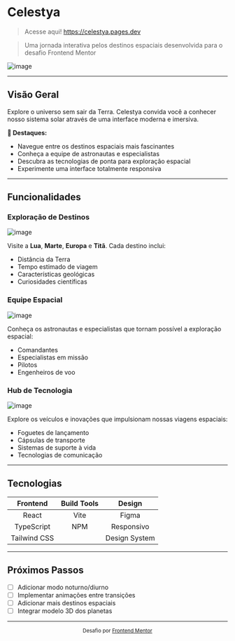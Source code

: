 # Celestya

> Acesse aqui!
https://celestya.pages.dev

> Uma jornada interativa pelos destinos espaciais desenvolvida para o desafio Frontend Mentor

![image](https://github.com/user-attachments/assets/60da6357-6837-442c-bec0-86a332c7ecdc)

---

## Visão Geral

Explore o universo sem sair da Terra. Celestya convida você a conhecer nosso sistema solar através de uma interface moderna e imersiva.

**🌠 Destaques:**
* Navegue entre os destinos espaciais mais fascinantes
* Conheça a equipe de astronautas e especialistas
* Descubra as tecnologias de ponta para exploração espacial
* Experimente uma interface totalmente responsiva

---

## Funcionalidades

### Exploração de Destinos
![image](https://github.com/user-attachments/assets/d874ed82-a5b1-4d10-92e3-1593926eb6ee)

Visite a **Lua**, **Marte**, **Europa** e **Titã**. Cada destino inclui:
- Distância da Terra
- Tempo estimado de viagem
- Características geológicas
- Curiosidades científicas

### Equipe Espacial
![image](https://github.com/user-attachments/assets/de0b62d3-2f8c-4b8d-94f5-2b0b32db71ab)

Conheça os astronautas e especialistas que tornam possível a exploração espacial:
- Comandantes
- Especialistas em missão
- Pilotos
- Engenheiros de voo

### Hub de Tecnologia
![image](https://github.com/user-attachments/assets/ceadf0d2-89a1-4ad1-bd80-e40fef8ea760)

Explore os veículos e inovações que impulsionam nossas viagens espaciais:
- Foguetes de lançamento
- Cápsulas de transporte
- Sistemas de suporte à vida
- Tecnologias de comunicação

---

## Tecnologias

| Frontend | Build Tools | Design |
|:--------:|:-----------:|:------:|
| React | Vite | Figma |
| TypeScript | NPM | Responsivo |
| Tailwind CSS |  | Design System |

---

## Próximos Passos

- [ ] Adicionar modo noturno/diurno
- [ ] Implementar animações entre transições
- [ ] Adicionar mais destinos espaciais
- [ ] Integrar modelo 3D dos planetas

---

<div align="center">
  <sub>Desafio por <a href="https://www.frontendmentor.io/">Frontend Mentor</a></sub>
</div>
